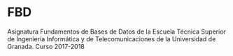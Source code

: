 # FBD
Asignatura Fundamentos de Bases de Datos de la Escuela Técnica Superior de Ingeniería Informática y de Telecomunicaciones de la Universidad de Granada. Curso 2017-2018
